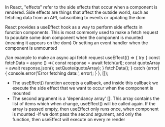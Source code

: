 In React, "effects" refer to the side effects that occur when a component is rendered.
Side effects are things that affect the outside world, such as fetching data from an API, subscribing to events or updating the dom

React provides a useEffect hook as a way to perform side effects in function components.
This is most commonly used to make a fetch request to populate some dom component when the component is mounted (meaning it appears on the dom) 
Or setting an event handler when the component is unmounted 


//an example to make an async api fetch request 
useEffect(() => {
  try {
    const fetchData = async () =>{
      const response = await fetch(url);
      const quoteArray = await response.json();
      setQuote(quoteArray);
    }
    fetchData();
  } catch (error) {
    console.error('Error fetching data:', error);
  }
}, []);

- The useEffect() function accepts a callback, and inside this callback we execute the side effect that we want to occur when the component is mounted
- The second argument is a 'dependancy array' []. This array contains the list of items which when change, useEffect() will be called again. If the array is passed empty, then useEffect only runs once, when component is mounted 
-If we dont pass the second argument, and only the function, then useEffect will execute on every re render


